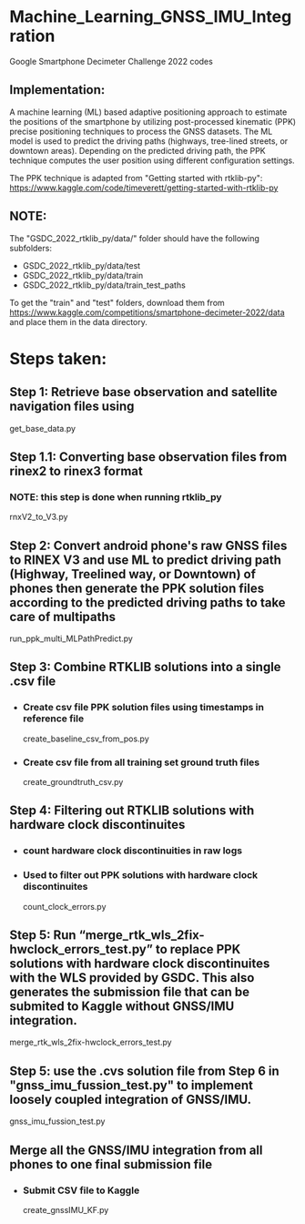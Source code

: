 # Machine_Learning_GNSS_IMU_Integration
Google Smartphone Decimeter Challenge 2022 codes

## Implementation:
A machine learning (ML) based adaptive positioning approach to estimate the positions of the smartphone by utilizing post-processed kinematic (PPK) precise positioning techniques to process the GNSS datasets. The ML model is used to predict the driving paths (highways, tree-lined streets, or downtown areas). Depending on the predicted driving path, the PPK technique computes the user position using different configuration settings.

The PPK technique is adapted from "Getting started with rtklib-py": 
https://www.kaggle.com/code/timeverett/getting-started-with-rtklib-py

## NOTE:
The "GSDC_2022_rtklib_py/data/" folder should have the following subfolders:
- GSDC_2022_rtklib_py/data/test
- GSDC_2022_rtklib_py/data/train
- GSDC_2022_rtklib_py/data/train_test_paths

To get the "train" and "test" folders, download them from https://www.kaggle.com/competitions/smartphone-decimeter-2022/data and place them in the data directory.


# Steps taken:

## Step 1: Retrieve base observation and satellite navigation files using
get_base_data.py

## Step 1.1: Converting base observation files from rinex2 to rinex3 format
### NOTE: this step is done when running rtklib_py
rnxV2_to_V3.py

## Step 2: Convert android phone's raw GNSS files to RINEX V3 and use ML to predict driving path (Highway, Treelined way, or Downtown) of phones then generate the PPK solution files according to the predicted driving paths to take care of multipaths
run_ppk_multi_MLPathPredict.py

## Step 3: Combine RTKLIB solutions into a single .csv file
- ### Create csv file PPK solution files using timestamps in reference file
    create_baseline_csv_from_pos.py

- ### Create csv file from all training set ground truth files
    create_groundtruth_csv.py

## Step 4: Filtering out RTKLIB solutions with hardware clock discontinuites
- ### count hardware clock discontinuities in raw logs
- ### Used to filter out PPK solutions with hardware clock discontinuites
   count_clock_errors.py

## Step 5: Run “merge_rtk_wls_2fix-hwclock_errors_test.py” to replace PPK solutions with hardware clock discontinuites with the WLS provided by GSDC. This also generates the submission file that can be submited to Kaggle without GNSS/IMU integration.
   merge_rtk_wls_2fix-hwclock_errors_test.py

## Step 5: use the .cvs solution file from Step 6 in "gnss_imu_fussion_test.py" to implement loosely coupled integration of GNSS/IMU.
   gnss_imu_fussion_test.py
   
## Merge all the GNSS/IMU integration from all phones to one final submission file
- ### Submit CSV file to Kaggle
   create_gnssIMU_KF.py
